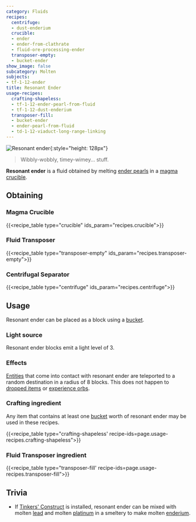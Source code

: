 ```yaml
---
category: Fluids
recipes:
  centrifuge:
  - dust-enderium
  crucible:
  - ender
  - ender-from-clathrate
  - fluid-ore-processing-ender
  transposer-empty:
  - bucket-ender
show_image: false
subcategory: Molten
subjects:
- tf-1-12-ender
title: Resonant Ender
usage-recipes:
  crafting-shapeless:
  - tf-1-12-ender-pearl-from-fluid
  - tf-1-12-dust-enderium
  transposer-fill:
  - bucket-ender
  - ender-pearl-from-fluid
  - td-1-12-viaduct-long-range-linking
---
```


![Resonant ender](/images/docs/1.12/thermal-foundation/resonant-ender.gif){:style="height: 128px"}

> Wibbly-wobbly, timey-wimey... stuff.


**Resonant ender** is a fluid obtained by melting [ender
pearls](https://minecraft.gamepedia.com/Ender_Pearl) in a [magma
crucible](../../thermal-expansion/magma-crucible/).


Obtaining
---------

### Magma Crucible
{{<recipe_table type="crucible" ids_param="recipes.crucible">}}

### Fluid Transposer
{{<recipe_table type="transposer-empty" ids_param="recipes.transposer-empty">}}

### Centrifugal Separator
{{<recipe_table type="centrifuge" ids_param="recipes.centrifuge">}}


Usage
-----

Resonant ender can be placed as a block using a
[bucket](https://minecraft.gamepedia.com/Bucket).

### Light source
Resonant ender blocks emit a light level of 3.

### Effects
[Entities](https://minecraft.gamepedia.com/Entity) that come into contact with
resonant ender are teleported to a random destination in a radius of 8 blocks.
This does not happen to [dropped
items](https://minecraft.gamepedia.com/Item_(entity)) or [experience
orbs](https://minecraft.gamepedia.com/Experience).

### Crafting ingredient
Any item that contains at least one
[bucket](https://minecraft.gamepedia.com/Bucket) worth of resonant ender may be
used in these recipes.

{{<recipe_table type="crafting-shapeless' recipe-ids=page.usage-recipes.crafting-shapeless">}}

### Fluid Transposer ingredient
{{<recipe_table type="transposer-fill' recipe-ids=page.usage-recipes.transposer-fill">}}


Trivia
------

* If [Tinkers'
  Construct](https://minecraft.curseforge.com/projects/tinkers-construct) is
  installed, resonant ender can be mixed with molten [lead](../lead-ingot/)
  and molten [platinum](../platinum-ingot/) in a smeltery to make molten
  [enderium](../enderium-ingot/).

